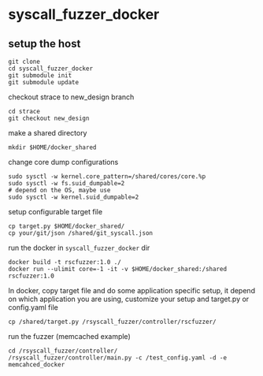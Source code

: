 # syscall_fuzzer_docker
## setup the host
```
git clone
cd syscall_fuzzer_docker
git submodule init
git submodule update
```

checkout strace to new_design branch
```
cd strace
git checkout new_design
```

make a shared directory
```
mkdir $HOME/docker_shared
```


change core dump configurations
```shell
sudo sysctl -w kernel.core_pattern=/shared/cores/core.%p
sudo sysctl -w fs.suid_dumpable=2
# depend on the OS, maybe use
sudo sysctl -w kernel.suid_dumpable=2
```
setup configurable target file
```
cp target.py $HOME/docker_shared/
cp your/git/json /shared/git_syscall.json
```

run the docker in `syscall_fuzzer_docker` dir
```
docker build -t rscfuzzer:1.0 ./
docker run --ulimit core=-1 -it -v $HOME/docker_shared:/shared rscfuzzer:1.0 
```

In docker, copy target file and do some application specific setup, it depend on which application you are using, customize your setup and target.py or config.yaml file
```
cp /shared/target.py /rsyscall_fuzzer/controller/rscfuzzer/
```

run the fuzzer (memcached example)
```
cd /rsyscall_fuzzer/controller/
/rsyscall_fuzzer/controller/main.py -c /test_config.yaml -d -e memcahced_docker
```




